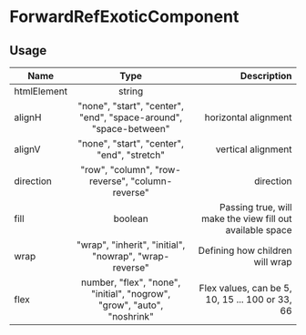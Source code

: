 <!-- 
This is an auto-generated markdown. 
You can change it in "/Users/daniel/Dev/allthings/elements/src/List/List.tsx" and run build:docs to update this file.
-->
# ForwardRefExoticComponent

## Usage
| Name        | Type           | Description  |
| ----------- |:--------------:| ------------:|
|htmlElement|string|
|alignH|"none", "start", "center", "end", "space-around", "space-between"|horizontal alignment
|alignV|"none", "start", "center", "end", "stretch"|vertical alignment
|direction|"row", "column", "row-reverse", "column-reverse"|direction
|fill|boolean|Passing true, will make the view fill out available space
|wrap|"wrap", "inherit", "initial", "nowrap", "wrap-reverse"|Defining how children will wrap
|flex|number, "flex", "none", "initial", "nogrow", "grow", "auto", "noshrink"|Flex values, can be 5, 10, 15 ... 100 or 33, 66
